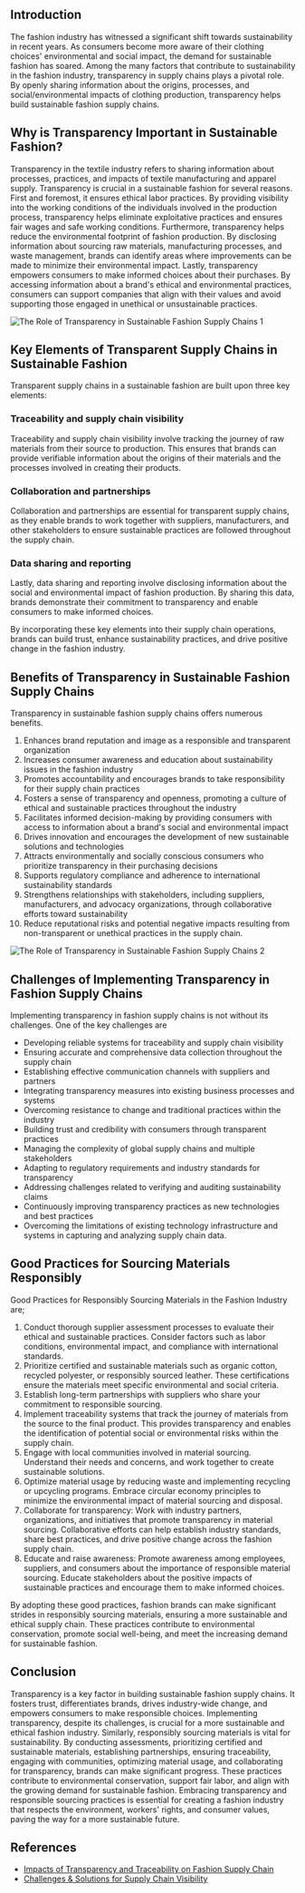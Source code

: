 ## Introduction

The fashion industry has witnessed a significant shift towards sustainability in recent years. As consumers become more aware of their clothing choices' environmental and social impact, the demand for sustainable fashion has soared. Among the many factors that contribute to sustainability in the fashion industry, transparency in supply chains plays a pivotal role. By openly sharing information about the origins, processes, and social/environmental impacts of clothing production, transparency helps build sustainable fashion supply chains.

## Why is Transparency Important in Sustainable Fashion?

Transparency in the textile industry refers to sharing information about processes, practices, and impacts of textile manufacturing and apparel supply. Transparency is crucial in a sustainable fashion for several reasons.
First and foremost, it ensures ethical labor practices. By providing visibility into the working conditions of
the individuals involved in the production process, transparency helps eliminate exploitative practices and ensures fair wages and safe working conditions. Furthermore, transparency helps reduce the environmental footprint of fashion production. By disclosing information about sourcing raw materials, manufacturing processes, and waste management, brands can identify areas where improvements can be made to minimize their environmental impact. Lastly, transparency empowers consumers to make informed choices about their purchases. By accessing information about a brand's ethical and environmental practices, consumers can support companies that align with their
values and avoid supporting those engaged in unethical or unsustainable practices.

![The Role of Transparency in Sustainable Fashion Supply Chains 1](https://iili.io/JH6j6NI.png)

## Key Elements of Transparent Supply Chains in Sustainable Fashion

Transparent supply chains in a sustainable fashion are built upon three key elements:

### Traceability and supply chain visibility

Traceability and supply chain visibility involve tracking the journey of raw materials from their source to production. This ensures that brands can provide verifiable information about the origins of their materials and the processes involved in creating their products.

### Collaboration and partnerships

Collaboration and partnerships are essential for transparent supply chains, as they enable brands to work together with suppliers, manufacturers, and other stakeholders to ensure sustainable practices are followed throughout the supply chain.

### Data sharing and reporting

Lastly, data sharing and reporting involve disclosing information about the social and environmental impact of
fashion production. By sharing this data, brands demonstrate their commitment to transparency and enable consumers to make informed choices.

By incorporating these key elements into their supply chain operations, brands can build trust, enhance sustainability practices, and drive positive change in the fashion industry.

## Benefits of Transparency in Sustainable Fashion Supply Chains

Transparency in sustainable fashion supply chains offers numerous benefits.

1. Enhances brand reputation and image as a responsible and transparent organization
2. Increases consumer awareness and education about sustainability issues in the fashion industry
3. Promotes accountability and encourages brands to take responsibility for their supply chain practices
4. Fosters a sense of transparency and openness, promoting a culture of ethical and sustainable practices throughout the industry
5. Facilitates informed decision-making by providing consumers with access to information about a brand's social and environmental impact
6. Drives innovation and encourages the development of new sustainable solutions and technologies
7. Attracts environmentally and socially conscious consumers who prioritize transparency in their purchasing decisions
8. Supports regulatory compliance and adherence to international sustainability standards
9. Strengthens relationships with stakeholders, including suppliers, manufacturers, and advocacy organizations, through collaborative efforts toward sustainability
10. Reduce reputational risks and potential negative impacts resulting from non-transparent or unethical practices in the supply chain.

![The Role of Transparency in Sustainable Fashion Supply Chains 2](https://iili.io/JH6wi5Q.png)

## Challenges of Implementing Transparency in Fashion Supply Chains

Implementing transparency in fashion supply chains is not without its challenges. One of the key challenges are

-   Developing reliable systems for traceability and supply chain visibility
-   Ensuring accurate and comprehensive data collection throughout the supply chain
-   Establishing effective communication channels with suppliers and partners
-   Integrating transparency measures into existing business processes and systems
-   Overcoming resistance to change and traditional practices within the industry
-   Building trust and credibility with consumers through transparent practices
-   Managing the complexity of global supply chains and multiple stakeholders
-   Adapting to regulatory requirements and industry standards for transparency
-   Addressing challenges related to verifying and auditing sustainability claims
-   Continuously improving transparency practices as new technologies and best practices
-   Overcoming the limitations of existing technology infrastructure and systems in capturing and analyzing supply chain data.

## Good Practices for Sourcing Materials Responsibly

Good Practices for Responsibly Sourcing Materials in the Fashion Industry are;

1. Conduct thorough supplier assessment processes to evaluate their ethical and sustainable practices. Consider factors such as labor conditions, environmental impact, and compliance with international standards.
2. Prioritize certified and sustainable materials such as organic cotton, recycled polyester, or responsibly sourced leather. These certifications ensure the materials meet specific environmental and social criteria.
3. Establish long-term partnerships with suppliers who share your commitment to responsible sourcing.
4. Implement traceability systems that track the journey of materials from the source to the final product. This provides transparency and enables the identification of potential social or environmental risks within the supply chain.
5. Engage with local communities involved in material sourcing. Understand their needs and concerns, and work together to create sustainable solutions.
6. Optimize material usage by reducing waste and implementing recycling or upcycling programs. Embrace circular economy principles to minimize the environmental impact of material sourcing and disposal.
7. Collaborate for transparency: Work with industry partners, organizations, and initiatives that promote transparency in material sourcing. Collaborative efforts can help establish industry standards, share best practices, and drive positive change across the fashion supply chain.
8. Educate and raise awareness: Promote awareness among employees, suppliers, and consumers about the importance of responsible material sourcing. Educate stakeholders about the positive impacts of sustainable practices and encourage them to make informed choices.

By adopting these good practices, fashion brands can make significant strides in responsibly sourcing materials, ensuring a more sustainable and ethical supply chain. These practices contribute to environmental conservation, promote social well-being, and meet the increasing demand for sustainable fashion.

## Conclusion

Transparency is a key factor in building sustainable fashion supply chains. It fosters trust, differentiates brands, drives industry-wide change, and empowers consumers to make responsible choices. Implementing transparency, despite its challenges, is crucial for a more sustainable and ethical fashion industry. Similarly, responsibly sourcing materials is vital for sustainability. By conducting assessments, prioritizing certified and sustainable materials, establishing partnerships, ensuring traceability, engaging with communities, optimizing material usage, and collaborating for transparency, brands can make significant progress. These practices contribute
to environmental conservation, support fair labor, and align with the growing demand for sustainable fashion. Embracing transparency and responsible sourcing practices is essential for creating a fashion industry that respects the environment, workers' rights, and consumer values, paving the way for a more sustainable future.

## References

-   [Impacts of Transparency and Traceability on Fashion Supply Chain ](http://www.scirp.org/pdf/iim_2023041414090598.pdfSolutions)
-   [Challenges & Solutions for Supply Chain Visibility ](https://www.qimaone.com/resource-hub/article/common-supply-chain-challenges)
